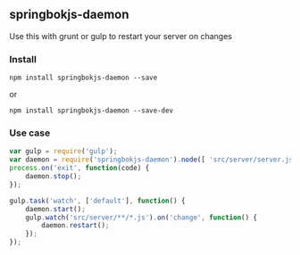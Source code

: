 ## springbokjs-daemon

Use this with grunt or gulp to restart your server on changes

### Install

```
npm install springbokjs-daemon --save
```

or

```
npm install springbokjs-daemon --save-dev
```

### Use case

```js
var gulp = require('gulp');
var daemon = require('springbokjs-daemon').node([ 'src/server/server.js' ]);
process.on('exit', function(code) {
    daemon.stop();
});

gulp.task('watch', ['default'], function() {
    daemon.start();
    gulp.watch('src/server/**/*.js').on('change', function() {
        daemon.restart();
    });
});


```
